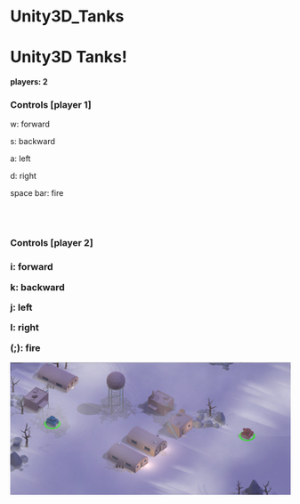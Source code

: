 # Unity3D_Tanks

<h1>Unity3D Tanks!</h1>
<p>
<b>players: 2 </p></b>

<h3>Controls [player 1]</h3>
<p>w: forward</p>
<p>s: backward</p>
<p>a: left</p>
<p>d: right</p>
<p>space bar: fire</p>

<br></br>

<h3>Controls [player 2]<h3>
<p>i: forward</p>
<P>k: backward</p>
<p>j: left</p>
<p>l: right</p>
<p>(;): fire</p>

![Alt text](https://github.com/TRO-draws/Unity3D_Tanks/blob/master/Screenshots/1.png)
